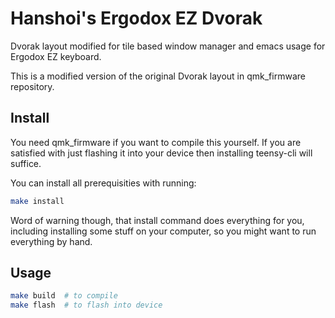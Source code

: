 # Hanshoi's Ergodox EZ Dvorak
Dvorak layout modified for tile based window manager and emacs usage
for Ergodox EZ keyboard.

This is a modified version of the original Dvorak layout in qmk_firmware
repository.

## Install
You need qmk_firmware if you want to compile this yourself. 
If you are satisfied with just flashing it into your device
then installing teensy-cli will suffice. 

You can install all prerequisities with running:

```bash
make install
```

Word of warning though, that install command does everything for you, 
including installing some stuff on your computer, so you might want 
to run everything by hand.

## Usage
```bash
make build  # to compile
make flash  # to flash into device
```

